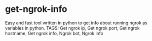 # get-ngrok-info
Easy and fast tool written in python to get info about running ngrok as variables in python. TAGS: Get ngrok ip, Get ngrok port, Get ngrok hostname, Get ngrok info, Ngrok bot, Ngrok info
